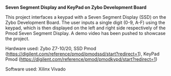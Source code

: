 **Seven Segment Display and KeyPad on Zybo Development Board**

This project interfaces a keypad with a Seven Segment Display (SSD) on the Zybo Development Board. The user inputs a single digit (0-9, A-F) using the keypad, which is then displayed on the left and right side respectively of the Pmod Seven Segment Display. A demo video has been pushed to showcase the project.

Hardware used: 
Zybo Z7-10/20, 
SSD Pmod (https://digilent.com/reference/pmod/pmodssd/start?redirect=1),
KeyPad Pmod (https://digilent.com/reference/pmod/pmodkypd/start?redirect=1)

Software used: Xilinx Vivado
